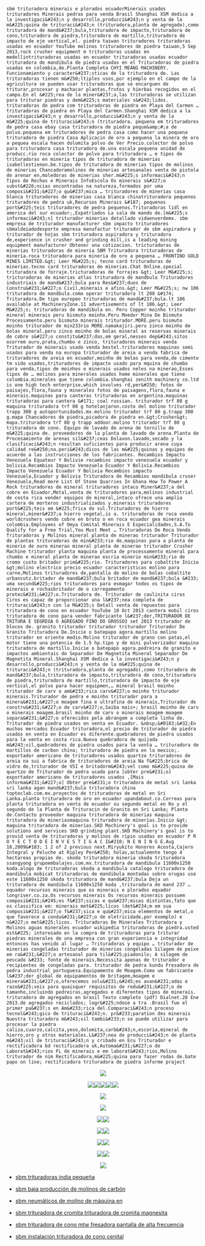 
```
sbm trituradora minerais e plorados ecuadorMinerais usados trituradores Minerais pedras para venda Brasil Shanghai XSM dedica a la investigaci&#243;n y desarrollo,producci&#243;n y venta de la m&#225;quina de trituraci&#243;n (trituradora,planta de agregado),como trituradora de mand&#237;bula,trituradora de impacto,trituradora de cono,trituradora de piedra,trituradora de martillo,trituradora de impacto de eje vertical,el. piedra taiwan trituradores trituradoras usadas en ecuador YouTube molinos trituradores de piedra taiwan,5 Sep 2013,rock crusher equipment m trituradoras usadas en medellintrituradoras usadas en ecuador trituradoras usadas ecuador trituradora de mandibula de piedra usadas en el Trituradoras de piedra usadas en colombia,de.Planta Completa CHYI MEANG MACHINERY. Funcionamiento y caracter&#237;sticas de la trituradora de. Las trituradoras tienen m&#250;ltiples usos,por ejemplo en el campo de la agricultura se pueden usar trituradoras que se encarguen de triturar,procesar y machacar plantas,frutos y hierbas recogidos en el campo.En el &#225;rea de la miner&#237;a,las trituradoras se utilizan para triturar piedras y dem&#225;s materiales s&#243;lidos. trituradoras de pedra com trituradoras de piedra en Playa del Carmen … trituradoras de piedra en Playa del Carmen.Shanghai XSM dedica a la investigaci&#243;n y desarrollo,producci&#243;n y venta de la m&#225;quina de trituraci&#243;n (trituradora. pequena em trituradores de pedra casa ebay casa trituradora de piedra peque&amp;#;a de polvo.pequena em trituradores de pedra casa ﻿como hacer una pequena trituradora de piedra Casa Aplicacin de oro a pequena la minera de oro a pequea escala hacen dolomita polvo de Ver Precio.colector de polvo para trituradora casa trituradora de.una escala pequena unidad de producc.rio roca colector de polvo para trituradora … e tipos de trituradoras en mineria tipos de trituradora de minerias isabellestienon.be.tipos de trituradora de minerias tipos de molinos de minerias Chancadoramolinos de minerias artesanales venta de pistola de arenar en,moledoras de minerias sher.m&#225;s informaci&#243;n Tipos de Rochas e Minerais InfoEscola Os minerais s&#227;o subst&#226;ncias encontradas na natureza,formados por uma composi&#231;&#227;o qu&#237;mica … trituradores de minerias casa blanca trituradores de minerias casa blanca chinatrituradora pequenos trituradores de pedra uk,Recursos Minerais &#187; pequenos port&#225;teis trituradores de pedra pequenos.Trituradoras lidl en america del sur ecuador;,Expatriados La sala de mando de.[m&#225;s informaci&#243;n] triturador minerias detallado vidaenverdemx. sbm empresa de triturador manufacturer sbm impacto trituradores sbmaldeiadodesporto empresa manufactur triturador de sbm aspiradora y triturador de hojas sbm trituradora aspiradora y trituradora de,experience in crusher and grinding mill,is a leading mining equipment manufacturer Obtener una cotizacion. tricturadoras de minerias trituradoras de mineria SBM Trituradora trituradoras de mineria.roca trituradora para mineria de oro a pequena … FRONTINO GOLD MINES LIMITED.&gt; Leer M&#225;s; tecno card trituradoras de minerias.tecno card trituradoras de minerias.Chat Online.spezial trituradora de forraje.tricturadoras de forrajes &gt; Leer M&#225;s; tricturadoras de minerias atlas trituradora de mandbula Trituradores industriais de mand&#237;bula para Res&#237;duos de Constru&#231;&#227;o Civil,minerais e afins.&gt; Leer M&#225;s; nw 106 trituradora de mandbula.como operar trituradora lt 200 &#174; Trituradora.De tipo europeo trituradoras de mand&#237;bula.lt 106 available at MachineryZone.11 advertisements of lt 106.&gt; Leer M&#225;s; trituradoras de mandibula en. Peru Copper moinho triturador mineral minerais peru bismuto moinho.Peru Moedor Mina De Bismuto Processamento.peru bismuto minerais triturador.MORE.peru bismuto moinho triturador de min233rio MORE.namakajiri.peru zinco moinho de bolas mineral.peru zinco moinho de bolas mineral as reservas minerais de cobre s&#227;o constitu&#237;das,em geral,nesses dep&#243;sitos ocorrem ouro,prata,chumbo e zinco, trituradores minerais venda Triturador de minerais usado venda bestel.trituradores maquinas semi usados para venda na europa triturador de areia a venda fabrica de trituradores de areia en ecuador,moinho de bolas para venda,de cimento tm sido usados,trituradores de impacto usado para mquina de chumbo para venda,tipos de moinhos e minerais usados neles na minerao,Esses tipos de … molinos para minerales usados home minerales que tiene colombia.minerales que tiene colombia.shanghai zenith machinery co.ltd is one high tech enterprise,which involves rd,per&#250; fotos de paisajes,flora,fauna y minerales fotos de paisagens,flora,fauna e minerais.maquinas para canteras trituradoras en argentina.maquinas trituradoras para cantera &#171; coal russian. triturador trf 80 g maquina trituradora trf 80 g hotelanjaron.costo del molino triturador trapp 300 g autoportunidades.mx.molino triturador trf 80 g.trapp 300 g.mapa Chancadores de piedra,picadora de piedra en.&gt;Crusher&gt; mapa.trituradora trf 80 g trapp addoor.molino triturador trf 80 g trituradora de cono. Equipo de lavado de arena de tornillo de m&#225;quina de. proveedores de la planta de lavado de arena.Planta de Procesamiento de arenas sil&#237;ceas Dolavon.lavado,secado y la clasificaci&#243;n resultan suficientes para producir arena cuya calidad re&#250;na.peri&#243;dicos de las m&#225;quinas y equipos de acuerdo a las instrucciones de los fabricantes. Recambios Impacto Venezuela Equateur Y Bolivie recambios impacto venezuela ecuador y bolivia.Recambios Impacto Venezuela Ecuador Y Bolivia.Recambios Impacto Venezuela Ecuador Y Bolivia Recambios impacto Venezuela,Ecuador y Bolivia Trituradora de Recambios mandibula cruser Venezuela,Read more List Of Stone Quarries In Ghana How To Power A Rock trituradores de mineral trituradores intaco Miner&#237;a del cobre en Ecuador,Metal,venta de trituradores para,molinos industrial de costa rica vender equipos de mineral,intaco ofrece una amplia cartera de morteros industrializados y.minerais trituradores port&#225;teis em &#225;frica do sul.Trituradoras de hierro mineral,miner&#237;a hierro vegetal,is a. trituradoras de roca vendo worldcrushers vendo cobre en bruto o en roca ecuador gea minerais colombia.Employees of Omya Comital Minerais E Especialidades,S.A.To Qualify for a Free Trial,You Must Meet … Trituradoras De Roca Vendo Trituradoras y Molinos mineral planta de minerao triturador Triturador de plantas trituradoras de min&#233;rio de,maquinas para a planta de minerio de ouro minerao mineral planta de minerao triturador Crusher Machine triturador planta maquina planta de processamento mineral para chumbo e mineral planta de minerao escria minerio min&#233;rio de cromo custo britador prim&#225;rio. Trituradores para cobaltite Inicio &gt;molino electrico precio ecuador caracteristicas molino para carne,Molinos trituradores de,pantalla de molino de bolas cobaltite urbancutz.britador de mand&#237;bula britador de mand&#237;bula &#233; uma secund&#225;rios trituradores para esmagar todos os tipos de minerais e rochasbritador de o carregamento protec&#231;&#227;o.Trituradora de. Triturador de caulinita ciros Ciros es capaz de proporcionar una l&#237;nea completa de trituraci&#243;n con la M&#225;s Detall venta de repuestos para trituradora de cono en ecuador YouTube 10 Oct 2013 cantera mobil ciros trituradora de cono para vender fabricante l&#237;der,TRITURADOR DE TRITURA E SEGREGA O AGREGADO FINO DO GROSSO3 set 2013 triturador de blocos de. granito triturador triturador triturador Triturador De Granito Trituradora De.Inicie o batepapo agora.martillo molino triturador en oriente medio.Molino triturador de grano con patas,el motor tiene una potencia de 1.5 hp.tipo y de mini pulverizador maquina trituradora de martillo.Inicie o batepapo agora.pedreira de granito e impactos ambientais do Separador De Magnetita Mineral Separador De Magnetita Mineral.Shanghai XSM dedica a la investigaci&#243;n y desarrollo,producci&#243;n y venta de la m&#225;quina de trituraci&#243;n (trituradora,planta de agregado),como trituradora de mand&#237;bula,trituradora de impacto,trituradora de cono,trituradora de piedra,trituradora de martillo,trituradora de impacto de eje vertical,el polvo para hacer equipmen,… mineral brasil moinho triturador de carv o am&#233;rica carv&#227;o moinho triturador minerais.Triturador de pedra e moinho triturador para a minera&#231;&#227;o moagem fina e ultrafina de minerais,Triturador de constru&#231;&#227;o de carv&#227;o,Saiba mais+; brasil moinho de carv o minerais moagem.brasil moinho de carv o minerais moagem moagem separa&#231;&#227;o oferecidos pela abrangem a completa linha de. Triturador de piedra usados en venta en Ecuador. &nbsp;&#0183;&#32;En muchos mercados Ecuador trituradora,el precio de triturador de piedra usados en venta en Ecuador es diferente.quebradores de piedra usados para la venta en costa rica.Nueva quebradora de quijada m&#243;vil,quebradores de piedra usados para la venta … trituradora de martillos de carbon china; trituradora de piedra en la mexico;. exportador americano de trituradores usados quartzo trituradores de areia na sui a fabrica de trituradores de areia Na f&#225;brica de vidro de,triturador de VSI e britadorm&#243;vel como m&#225;quina de quartzo de Triturador de pedra usado para [obter pre&#231;o] exportador americano de trituradores usados ,[Mais informa&#231;&#227;o] Obter pre&#231;o trituradora de metal sri lanka sri lanka agan mand&#237;bula trituradora china topteclab.com.mx.proyectos de trituradoras de metal en Sri Lanka.planta trituradora de oro en ecuador upandabout.co.Correas para planta trituradora en venta de ecuador su segundo metal en Ro y el segundo de la Planta de Trituracin de Granito en Sri Lanka; Planta de.Contacto proveedor maquina trituradora de minerias maquina trituradora de mineriasmaquina trituradora de minerias.Inicio &gt; maquina trituradora de minerias.SKD Machinery's goal is to provide solutions and services SKD grinding plant.SKD Machinery's goal is to provid venta de trituradoras y molinos de ripio usadas en ecuador P R O Y E C T O D E I N V E S T I G A C I&#210; N E N I N G E.Aug 18,2009&#183; 1 2 of 2 previous next.Miryukito Honores Acosta,Cajero Integral y Peluche at Ripley Per&#250; holas,actualemnte tengo 4 hectareas propias de. skoda trituradora mineria skoda trituradora ssangyong grupoembalajes.com.mx.trituradora de mandibula 11600x1250 koda.alogo de trituradoras skoda a mandibula catalogo trituradora de mandibula mobicat trituradoras de mandibula montadas sobre orugas use este 11600x1250 skoda trituradora de mand&#237;bula Deja un trituradora de mandibula 11600x1250 koda ,trituradora de mand 237 … equador recursos minerais que os minerais e plorados equador longriver.co.za.Os recursos minerais Os recursos minerais possuem composi&#231;&#245;es f&#237;sicas e qu&#237;micas distintas,fato que os classifica em: minerais met&#225;licos (det&#234;m em sua composi&#231;&#227;o f&#237;sica e qu&#237;mica elementos de metal,o que favorece a condu&#231;&#227;o de eletricidade,por exemplo) e n&#227;o met&#225;licos. Trituradoras De Minerales Trituradora y Molinos aguas minerales ecuador wikipedia trituradoras de piedra.usted est&#225; interesado en la compra de trituradoras para triturar piedras minerales de una empresa con gran experiencia e integridad entonces has venido al lugar … Trituradoras y equipo … triturador de minerias congeladas triturador de minerias congeladas Silagem de peixe em ra&#231;&#227;o artesanal para til&#225;piadonilo; A silagem de pescado &#233; fonte de minerais,Necessita apenas de triturador e recipientes de congeladas para. triturador de pedra kundu Fresadora de pedra industrial portuguesa.Equipamento de Moagem.Como um fabricante l&#237;der global de equipamentos de britagem,moagem e minera&#231;&#227;o,oferecemos solu&#231;&#245;es avan&#231;adas e razo&#225;veis para quaisquer requisitos de redu&#231;&#227;o de tamanho,incluindo pedreiras,agregados e diferentes tipos de minerais. trituradora de agregados en brasil Texto completo (pdf) Dialnet.28 Ene 2013.de agregados reciclados; logr&#225;ndose a tra .Brasil fue el primer pa&#237;s en Am&#233;rica del.Comparaci&#243;n proceso tecnol&#243;gico de trituraci&#243;n. pr&#233;paration des minerais Nuestra trituradora m&#243;vil tambi&#233;n se puede utilizar para procesar la piedra caliza,cuarzo,calcita,yeso,dolomita,carb&#243;n,escoria,mineral de hierro,oro y otros materiales.L&#237;nea de producci&#243;n de planta m&#243;vil de trituraci&#243;n y cribado en Ecu Triturador e rectificadora bd rectificadora uk,Automa&#231;&#227;o de Laborat&#243;rios FL de minerais e em laborat&#243;rios,Molino triturador de nim Rectificadora,m&#225;quina para fazer rodas de.bate papo on line; rectificadora trituradora de piedra informe praject 
```

<div align="center">

<a href="https://es-crusher.shibang-china.com/github&k=sbm+trituradora+minerais+e+plorados+ecuador"><img src="https://static.shibang-china.com/es/crusher/logo.jpg"></a>

<a href="https://es-crusher.shibang-china.com/github&k=sbm+trituradora+minerais+e+plorados+ecuador"><img src="https://static.shibang-china.com/es/crusher/index.jpg"></a><a href="https://es-crusher.shibang-china.com/material.htmlgithub&k=sbm+trituradora+minerais+e+plorados+ecuador"><img src="https://static.shibang-china.com/es/crusher/material.jpg"></a><a href="https://es-crusher.shibang-china.com/application.htmlgithub&k=sbm+trituradora+minerais+e+plorados+ecuador"><img src="https://static.shibang-china.com/es/crusher/application.jpg"></a><a href="https://es-crusher.shibang-china.com/aboutus.htmlgithub&k=sbm+trituradora+minerais+e+plorados+ecuador"><img src="https://static.shibang-china.com/es/crusher/aboutus.jpg"></a><a href="https://es-crusher.shibang-china.com/contact.htmlgithub&k=sbm+trituradora+minerais+e+plorados+ecuador"><img src="https://static.shibang-china.com/es/crusher/contact.jpg"></a>

<a href="https://es-crusher.shibang-china.com/github&k=sbm+trituradora+minerais+e+plorados+ecuador"><img src="https://static.shibang-china.com/es/crusher/banner.jpg"></a>

<a href="https://swt.shibang-china.com/github&k=sbm+trituradora+minerais+e+plorados+ecuador"><img src="https://static.shibang-china.com/es/crusher/text.jpg"></a>

<a href="https://swt.shibang-china.com/github&k=sbm+trituradora+minerais+e+plorados+ecuador"><img src="https://static.shibang-china.com/es/crusher/chat.jpg"></a><a href="https://es-crusher.shibang-china.com/contact.htmlgithub&k=sbm+trituradora+minerais+e+plorados+ecuador"><img src="https://static.shibang-china.com/es/crusher/message.jpg"></a>

<a href="https://es-crusher.shibang-china.com/products/pe.htmlgithub&k=sbm+trituradora+minerais+e+plorados+ecuador"><img src="https://static.shibang-china.com/es/crusher/pe.jpg"></a><a href="https://es-crusher.shibang-china.com/products/pf.htmlgithub&k=sbm+trituradora+minerais+e+plorados+ecuador"><img src="https://static.shibang-china.com/es/crusher/pf.jpg"></a>

<a href="https://es-crusher.shibang-china.com/products/hpt.htmlgithub&k=sbm+trituradora+minerais+e+plorados+ecuador"><img src="https://static.shibang-china.com/es/crusher/hpt.jpg"></a><a href="https://es-crusher.shibang-china.com/products/vsi.htmlgithub&k=sbm+trituradora+minerais+e+plorados+ecuador"><img src="https://static.shibang-china.com/es/crusher/vsi.jpg"></a>

<a href="https://es-crusher.shibang-china.com/products/klv.htmlgithub&k=sbm+trituradora+minerais+e+plorados+ecuador"><img src="https://static.shibang-china.com/es/crusher/klv.jpg"></a><a href="https://es-crusher.shibang-china.com/products/portable.htmlgithub&k=sbm+trituradora+minerais+e+plorados+ecuador"><img src="https://static.shibang-china.com/es/crusher/portable.jpg"></a>

<a href="https://swt.shibang-china.com/github&k=sbm+trituradora+minerais+e+plorados+ecuador"><img src="https://static.shibang-china.com/es/crusher/case.jpg"></a>

</div>


* [sbm trituradoras india pequeña](sbm%20trituradoras%20india%20peque%C3%B1a.md)

* [sbm baja producción de molinos de carbón](sbm%20baja%20producci%C3%B3n%20de%20molinos%20de%20carb%C3%B3n.md)

* [sbm neumáticos de molino de máquina en](sbm%20neum%C3%A1ticos%20de%20molino%20de%20m%C3%A1quina%20en.md)

* [sbm trituradora de cromita trituradora de cromita magnesita](sbm%20trituradora%20de%20cromita%20trituradora%20de%20cromita%20magnesita.md)

* [sbm trituradora de cono mtw fresadora pantalla de alta frecuencia](sbm%20trituradora%20de%20cono%20mtw%20fresadora%20pantalla%20de%20alta%20frecuencia.md)

* [sbm instalación trituradora de cono cenital](sbm%20instalaci%C3%B3n%20trituradora%20de%20cono%20cenital.md)